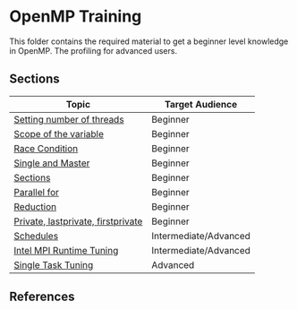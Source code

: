 # OpenMP Training
This folder contains the required material to get a beginner level knowledge in OpenMP. The profiling for advanced users. 

## Sections

| Topic                                                                 | Target Audience       |
| --------------------------------------------------------------------- | --------------------- |
| [Setting number of threads](01-thread-num.md)                         | Beginner              |
| [Scope of the variable](02-scope-variable.md)                         | Beginner              |
| [Race Condition](03-race-condition.md)                                | Beginner              |
| [Single and Master](04-single-master.md)                              | Beginner              |
| [Sections](05-sections.md)                                            | Beginner              |
| [Parallel for](06-parallel-for.md)                                    | Beginner              |
| [Reduction](07-reduction.md)                                          | Beginner              |
| [Private, lastprivate, firstprivate ](08-last-first-private.md)       | Beginner              |
| [Schedules](09-schedules.md)                                          | Intermediate/Advanced |
| [Intel MPI Runtime Tuning](10-mpi-runtime-tuning.md)                  | Intermediate/Advanced |
| [Single Task Tuning](11-single-task-tuning.md)                        | Advanced              |

## References

